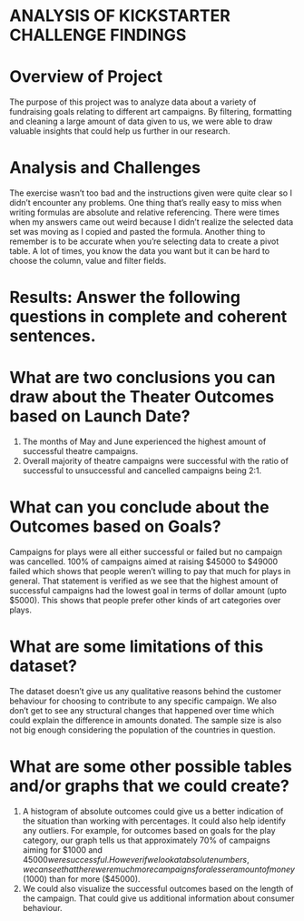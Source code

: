 # ANALYSIS OF KICKSTARTER CHALLENGE FINDINGS
# Overview of Project
The purpose of this project was to analyze data about a variety of fundraising goals relating to different art campaigns. By filtering, formatting and cleaning a large amount of data given to us, we were able to draw valuable insights that could help us further in our research. 
# Analysis and Challenges
The exercise wasn’t too bad and the instructions given were quite clear so I didn’t encounter any problems. 
One thing that’s really easy to miss when writing formulas are absolute and relative referencing. There were times when my answers came out weird because I didn’t realize the selected data set was moving as I copied and pasted the formula. Another thing to remember is to be accurate when you’re selecting data to create a pivot table. A lot of times, you know the data you want but it can be hard to choose the column, value and filter fields. 
# Results: Answer the following questions in complete and coherent sentences.
# What are two conclusions you can draw about the Theater Outcomes based on Launch Date?
1. The months of May and June experienced the highest amount of successful theatre campaigns. 
2. Overall majority of theatre campaigns were successful with the ratio of successful to unsuccessful and cancelled campaigns being 2:1.
# What can you conclude about the Outcomes based on Goals?
Campaigns for plays were all either successful or failed but no campaign was cancelled. 100% of campaigns aimed at raising $45000 to $49000 failed which shows that people weren’t willing to pay that much for plays in general. That statement is verified as we see that the highest amount of successful campaigns had the lowest goal in terms of dollar amount (upto $5000). This shows that people prefer other kinds of art categories over plays.
# What are some limitations of this dataset?
The dataset doesn’t give us any qualitative reasons behind the customer behaviour for choosing to contribute to any specific campaign. We also don’t get to see any structural changes that happened over time which could explain the difference in amounts donated. The sample size is also not big enough considering the population of the countries in question. 
# What are some other possible tables and/or graphs that we could create?
1. A histogram of absolute outcomes could give us a better indication of the situation than working with percentages. It could also help identify any outliers. For example, for outcomes based on goals for the play category, our graph tells us that approximately 70% of campaigns aiming for $1000 and $45000 were successful. However if we look at absolute numbers, we can see that there were much more campaigns for a lesser amount of money ($1000) than for more ($45000).
2. We could also visualize the successful outcomes based on the length of the campaign. That could give us additional information about consumer behaviour. 
